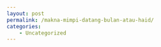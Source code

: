 ```yaml
---
layout: post
permalink: /makna-mimpi-datang-bulan-atau-haid/
categories:
    - Uncategorized
---
```



